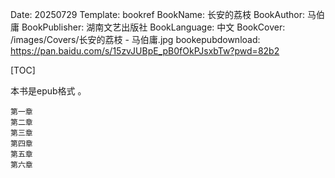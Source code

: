 Date: 20250729
Template: bookref
BookName: 长安的荔枝
BookAuthor: 马伯庸
BookPublisher: 湖南文艺出版社
BookLanguage: 中文
BookCover: /images/Covers/长安的荔枝 - 马伯庸.jpg
bookepubdownload: https://pan.baidu.com/s/15zvJUBpE_pB0fOkPJsxbTw?pwd=82b2



[TOC]

本书是epub格式 。

```
第一章
第二章
第三章
第四章
第五章
第六章
```